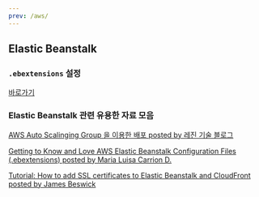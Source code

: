 ```yaml
---
prev: /aws/
---
```

## Elastic Beanstalk

### `.ebextensions` 설정

[바로가기](/aws/elasticbeanstalk/ebextensions/)

### Elastic Beanstalk 관련 유용한 자료 모음

[AWS Auto Scalinging Group 을 이용한 배포 posted by 레진 기술 블로그](https://tech.lezhin.com/2017/08/10/deployment-with-auto-scaling-group)

[Getting to Know and Love AWS Elastic Beanstalk Configuration Files (.ebextensions) posted by Maria Luisa Carrion D.](https://medium.com/@marilu597/getting-to-know-and-love-aws-elastic-beanstalk-configuration-files-ebextensions-9a4502a26e3c)

[Tutorial: How to add SSL certificates to Elastic Beanstalk and CloudFront posted by James Beswick](https://medium.com/in-development/how-to-add-ssl-certificates-to-elastic-beanstalk-and-cloudfront-452f68591ca5)

